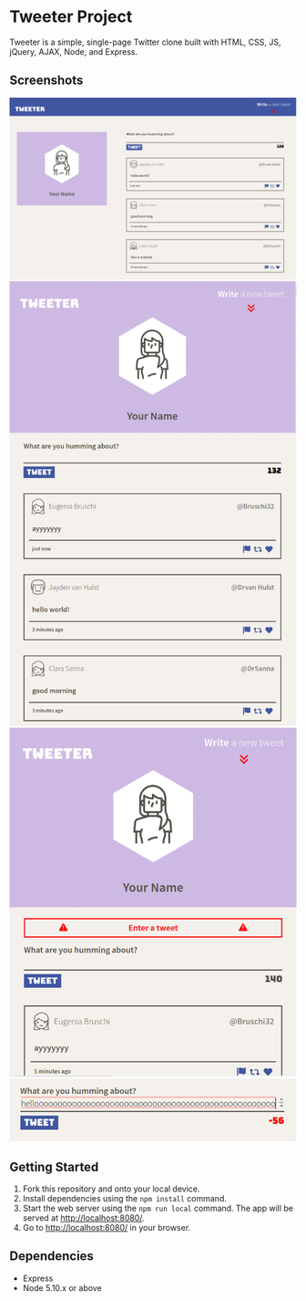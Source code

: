 # Tweeter Project

Tweeter is a simple, single-page Twitter clone built with HTML, CSS, JS, jQuery, AJAX, Node, and Express.

## Screenshots

!["Screenshot of desktop page"](./docs/desktop_page.png)
!["Screenshot of tablet format"](./docs/tablet_format.png)
!["Screenshot of error message on tablet format"](./docs/tablet_error_message.png)
!["Screenshot of character limit"](./docs/tweet_box_character_limit.png)

## Getting Started

1. Fork this repository and onto your local device.
2. Install dependencies using the `npm install` command.
3. Start the web server using the `npm run local` command. The app will be served at <http://localhost:8080/>.
4. Go to <http://localhost:8080/> in your browser.

## Dependencies

- Express
- Node 5.10.x or above
